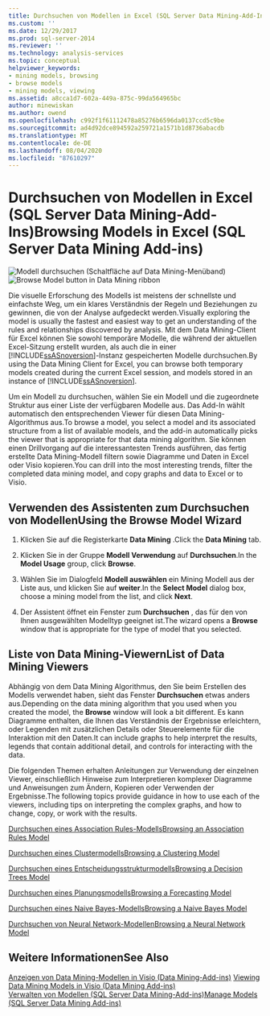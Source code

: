 ```yaml
---
title: Durchsuchen von Modellen in Excel (SQL Server Data Mining-Add-Ins) | Microsoft-Dokumentation
ms.custom: ''
ms.date: 12/29/2017
ms.prod: sql-server-2014
ms.reviewer: ''
ms.technology: analysis-services
ms.topic: conceptual
helpviewer_keywords:
- mining models, browsing
- browse models
- mining models, viewing
ms.assetid: a8cca1d7-602a-449a-875c-99da564965bc
author: minewiskan
ms.author: owend
ms.openlocfilehash: c992f1f61112478a85276b6596da0137ccd5c9be
ms.sourcegitcommit: ad4d92dce894592a259721a1571b1d8736abacdb
ms.translationtype: MT
ms.contentlocale: de-DE
ms.lasthandoff: 08/04/2020
ms.locfileid: "87610297"
---
```

# <a name="browsing-models-in-excel-sql-server-data-mining-add-ins"></a><span data-ttu-id="bf31a-102">Durchsuchen von Modellen in Excel (SQL Server Data Mining-Add-Ins)</span><span class="sxs-lookup"><span data-stu-id="bf31a-102">Browsing Models in Excel (SQL Server Data Mining Add-ins)</span></span>
  <span data-ttu-id="bf31a-103">![Modell durchsuchen (Schaltfläche auf Data Mining-Menüband)](media/dmc-browse.gif "Modell durchsuchen (Schaltfläche auf Data Mining-Menüband)")</span><span class="sxs-lookup"><span data-stu-id="bf31a-103">![Browse Model button in Data Mining ribbon](media/dmc-browse.gif "Browse Model button in Data Mining ribbon")</span></span>  
  
 <span data-ttu-id="bf31a-104">Die visuelle Erforschung des Modells ist meistens der schnellste und einfachste Weg, um ein klares Verständnis der Regeln und Beziehungen zu gewinnen, die von der Analyse aufgedeckt werden.</span><span class="sxs-lookup"><span data-stu-id="bf31a-104">Visually exploring the model is usually the fastest and easiest way to get an understanding of the rules and relationships discovered by analysis.</span></span> <span data-ttu-id="bf31a-105">Mit dem Data Mining-Client für Excel können Sie sowohl temporäre Modelle, die während der aktuellen Excel-Sitzung erstellt wurden, als auch die in einer [!INCLUDE[ssASnoversion](../includes/ssasnoversion-md.md)]-Instanz gespeicherten Modelle durchsuchen.</span><span class="sxs-lookup"><span data-stu-id="bf31a-105">By using the Data Mining Client for Excel, you can browse both temporary models created during the current Excel session, and models stored in an instance of [!INCLUDE[ssASnoversion](../includes/ssasnoversion-md.md)].</span></span>  
  
 <span data-ttu-id="bf31a-106">Um ein Modell zu durchsuchen, wählen Sie ein Modell und die zugeordnete Struktur aus einer Liste der verfügbaren Modelle aus. Das Add-In wählt automatisch den entsprechenden Viewer für diesen Data Mining-Algorithmus aus.</span><span class="sxs-lookup"><span data-stu-id="bf31a-106">To browse a model, you select a model and its associated structure from a list of available models, and the add-in automatically picks the viewer that is appropriate for that data mining algorithm.</span></span> <span data-ttu-id="bf31a-107">Sie können einen Drillvorgang auf die interessantesten Trends ausführen, das fertig erstellte Data Mining-Modell filtern sowie Diagramme und Daten in Excel oder Visio kopieren.</span><span class="sxs-lookup"><span data-stu-id="bf31a-107">You can drill into the most interesting trends, filter the completed data mining model, and copy graphs and data to Excel or to Visio.</span></span>  
  
## <a name="using-the-browse-model-wizard"></a><span data-ttu-id="bf31a-108">Verwenden des Assistenten zum Durchsuchen von Modellen</span><span class="sxs-lookup"><span data-stu-id="bf31a-108">Using the Browse Model Wizard</span></span>  
  
1.  <span data-ttu-id="bf31a-109">Klicken Sie auf die Registerkarte **Data Mining** .</span><span class="sxs-lookup"><span data-stu-id="bf31a-109">Click the **Data Mining** tab.</span></span>  
  
2.  <span data-ttu-id="bf31a-110">Klicken Sie in der Gruppe **Modell Verwendung** auf **Durchsuchen**.</span><span class="sxs-lookup"><span data-stu-id="bf31a-110">In the **Model Usage** group, click **Browse**.</span></span>  
  
3.  <span data-ttu-id="bf31a-111">Wählen Sie im Dialogfeld **Modell auswählen** ein Mining Modell aus der Liste aus, und klicken Sie auf **weiter**.</span><span class="sxs-lookup"><span data-stu-id="bf31a-111">In the **Select Model** dialog box, choose a mining model from the list, and click **Next**.</span></span>  
  
4.  <span data-ttu-id="bf31a-112">Der Assistent öffnet ein Fenster zum **Durchsuchen** , das für den von Ihnen ausgewählten Modelltyp geeignet ist.</span><span class="sxs-lookup"><span data-stu-id="bf31a-112">The wizard opens a **Browse** window that is appropriate for the type of model that you selected.</span></span>  
  
## <a name="list-of-data-mining-viewers"></a><span data-ttu-id="bf31a-113">Liste von Data Mining-Viewern</span><span class="sxs-lookup"><span data-stu-id="bf31a-113">List of Data Mining Viewers</span></span>  
 <span data-ttu-id="bf31a-114">Abhängig von dem Data Mining Algorithmus, den Sie beim Erstellen des Modells verwendet haben, sieht das Fenster **Durchsuchen** etwas anders aus.</span><span class="sxs-lookup"><span data-stu-id="bf31a-114">Depending on the data mining algorithm that you used when you created the model, the **Browse** window will look a bit different.</span></span> <span data-ttu-id="bf31a-115">Es kann Diagramme enthalten, die Ihnen das Verständnis der Ergebnisse erleichtern, oder Legenden mit zusätzlichen Details oder Steuerelemente für die Interaktion mit den Daten.</span><span class="sxs-lookup"><span data-stu-id="bf31a-115">It can include graphs to help interpret the results, legends that contain additional detail, and controls for interacting with the data.</span></span>  
  
 <span data-ttu-id="bf31a-116">Die folgenden Themen erhalten Anleitungen zur Verwendung der einzelnen Viewer, einschließlich Hinweise zum Interpretieren komplexer Diagramme und Anweisungen zum Ändern, Kopieren oder Verwenden der Ergebnisse.</span><span class="sxs-lookup"><span data-stu-id="bf31a-116">The following topics provide guidance in how to use each of the viewers, including tips on interpreting the complex graphs, and how to change, copy, or work with the results.</span></span>  
  
 [<span data-ttu-id="bf31a-117">Durchsuchen eines Association Rules-Modells</span><span class="sxs-lookup"><span data-stu-id="bf31a-117">Browsing an Association Rules Model</span></span>](browsing-an-association-rules-model.md)  
  
 [<span data-ttu-id="bf31a-118">Durchsuchen eines Clustermodells</span><span class="sxs-lookup"><span data-stu-id="bf31a-118">Browsing a Clustering Model</span></span>](browsing-a-clustering-model.md)  
  
 [<span data-ttu-id="bf31a-119">Durchsuchen eines Entscheidungsstrukturmodells</span><span class="sxs-lookup"><span data-stu-id="bf31a-119">Browsing a Decision Trees Model</span></span>](browsing-a-decision-trees-model.md)  
  
 [<span data-ttu-id="bf31a-120">Durchsuchen eines Planungsmodells</span><span class="sxs-lookup"><span data-stu-id="bf31a-120">Browsing a Forecasting Model</span></span>](browsing-a-forecasting-model.md)  
  
 [<span data-ttu-id="bf31a-121">Durchsuchen eines Naive Bayes-Modells</span><span class="sxs-lookup"><span data-stu-id="bf31a-121">Browsing a Naive Bayes Model</span></span>](browsing-a-naive-bayes-model.md)  
  
 [<span data-ttu-id="bf31a-122">Durchsuchen von Neural Network-Modellen</span><span class="sxs-lookup"><span data-stu-id="bf31a-122">Browsing a Neural Network Model</span></span>](browsing-a-neural-network-model.md)  
  
## <a name="see-also"></a><span data-ttu-id="bf31a-123">Weitere Informationen</span><span class="sxs-lookup"><span data-stu-id="bf31a-123">See Also</span></span>  
 <span data-ttu-id="bf31a-124">[Anzeigen von Data Mining-Modellen in Visio &#40;Data Mining-Add-ins&#41;](viewing-data-mining-models-in-visio-data-mining-add-ins.md) </span><span class="sxs-lookup"><span data-stu-id="bf31a-124">[Viewing Data Mining Models in Visio &#40;Data Mining Add-ins&#41;](viewing-data-mining-models-in-visio-data-mining-add-ins.md) </span></span>  
 [<span data-ttu-id="bf31a-125">Verwalten von Modellen &#40;SQL Server Data Mining-Add-ins&#41;</span><span class="sxs-lookup"><span data-stu-id="bf31a-125">Manage Models &#40;SQL Server Data Mining Add-ins&#41;</span></span>](manage-models-sql-server-data-mining-add-ins.md)  
  
  
